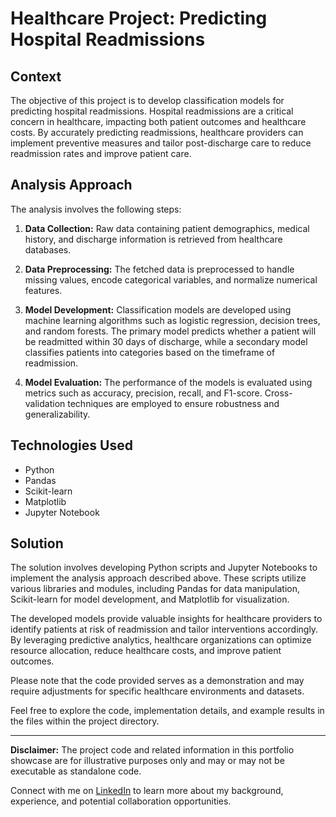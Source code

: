 # Healthcare Project: Predicting Hospital Readmissions

## Context

The objective of this project is to develop classification models for predicting hospital readmissions. Hospital readmissions are a critical concern in healthcare, impacting both patient outcomes and healthcare costs. By accurately predicting readmissions, healthcare providers can implement preventive measures and tailor post-discharge care to reduce readmission rates and improve patient care.

## Analysis Approach

The analysis involves the following steps:

1. **Data Collection:** Raw data containing patient demographics, medical history, and discharge information is retrieved from healthcare databases.

2. **Data Preprocessing:** The fetched data is preprocessed to handle missing values, encode categorical variables, and normalize numerical features.

3. **Model Development:** Classification models are developed using machine learning algorithms such as logistic regression, decision trees, and random forests. The primary model predicts whether a patient will be readmitted within 30 days of discharge, while a secondary model classifies patients into categories based on the timeframe of readmission.

4. **Model Evaluation:** The performance of the models is evaluated using metrics such as accuracy, precision, recall, and F1-score. Cross-validation techniques are employed to ensure robustness and generalizability.

## Technologies Used

- Python
- Pandas
- Scikit-learn
- Matplotlib
- Jupyter Notebook

## Solution

The solution involves developing Python scripts and Jupyter Notebooks to implement the analysis approach described above. These scripts utilize various libraries and modules, including Pandas for data manipulation, Scikit-learn for model development, and Matplotlib for visualization.

The developed models provide valuable insights for healthcare providers to identify patients at risk of readmission and tailor interventions accordingly. By leveraging predictive analytics, healthcare organizations can optimize resource allocation, reduce healthcare costs, and improve patient outcomes.

Please note that the code provided serves as a demonstration and may require adjustments for specific healthcare environments and datasets.

Feel free to explore the code, implementation details, and example results in the files within the project directory.

---

**Disclaimer:** The project code and related information in this portfolio showcase are for illustrative purposes only and may or may not be executable as standalone code.

Connect with me on [LinkedIn](https://www.linkedin.com/in/your-linkedin-profile/) to learn more about my background, experience, and potential collaboration opportunities.
